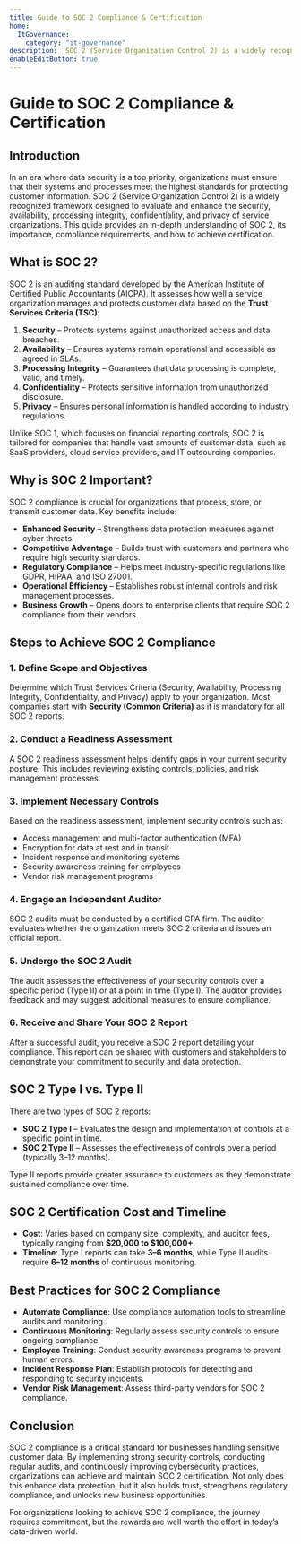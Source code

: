 ```yaml
---
title: Guide to SOC 2 Compliance & Certification
home:
  ItGovernance:
    category: "it-governance"
description:  SOC 2 (Service Organization Control 2) is a widely recognized framework designed to evaluate and enhance the security, availability, processing integrity, confidentiality, and privacy of service organizations. This guide provides an in-depth understanding of SOC 2, its importance, compliance requirements, and how to achieve certification.
enableEditButton: true
---
```


# Guide to SOC 2 Compliance & Certification

## Introduction

In an era where data security is a top priority, organizations must ensure that
their systems and processes meet the highest standards for protecting customer
information. SOC 2 (Service Organization Control 2) is a widely recognized
framework designed to evaluate and enhance the security, availability,
processing integrity, confidentiality, and privacy of service organizations.
This guide provides an in-depth understanding of SOC 2, its importance,
compliance requirements, and how to achieve certification.

## What is SOC 2?

SOC 2 is an auditing standard developed by the American Institute of Certified
Public Accountants (AICPA). It assesses how well a service organization manages
and protects customer data based on the **Trust Services Criteria (TSC)**:

1. **Security** – Protects systems against unauthorized access and data
   breaches.
2. **Availability** – Ensures systems remain operational and accessible as
   agreed in SLAs.
3. **Processing Integrity** – Guarantees that data processing is complete,
   valid, and timely.
4. **Confidentiality** – Protects sensitive information from unauthorized
   disclosure.
5. **Privacy** – Ensures personal information is handled according to industry
   regulations.

Unlike SOC 1, which focuses on financial reporting controls, SOC 2 is tailored
for companies that handle vast amounts of customer data, such as SaaS providers,
cloud service providers, and IT outsourcing companies.

## Why is SOC 2 Important?

SOC 2 compliance is crucial for organizations that process, store, or transmit
customer data. Key benefits include:

- **Enhanced Security** – Strengthens data protection measures against cyber
  threats.
- **Competitive Advantage** – Builds trust with customers and partners who
  require high security standards.
- **Regulatory Compliance** – Helps meet industry-specific regulations like
  GDPR, HIPAA, and ISO 27001.
- **Operational Efficiency** – Establishes robust internal controls and risk
  management processes.
- **Business Growth** – Opens doors to enterprise clients that require SOC 2
  compliance from their vendors.

## Steps to Achieve SOC 2 Compliance

### 1. **Define Scope and Objectives**

Determine which Trust Services Criteria (Security, Availability, Processing
Integrity, Confidentiality, and Privacy) apply to your organization. Most
companies start with **Security (Common Criteria)** as it is mandatory for all
SOC 2 reports.

### 2. **Conduct a Readiness Assessment**

A SOC 2 readiness assessment helps identify gaps in your current security
posture. This includes reviewing existing controls, policies, and risk
management processes.

### 3. **Implement Necessary Controls**

Based on the readiness assessment, implement security controls such as:

- Access management and multi-factor authentication (MFA)
- Encryption for data at rest and in transit
- Incident response and monitoring systems
- Security awareness training for employees
- Vendor risk management programs

### 4. **Engage an Independent Auditor**

SOC 2 audits must be conducted by a certified CPA firm. The auditor evaluates
whether the organization meets SOC 2 criteria and issues an official report.

### 5. **Undergo the SOC 2 Audit**

The audit assesses the effectiveness of your security controls over a specific
period (Type II) or at a point in time (Type I). The auditor provides feedback
and may suggest additional measures to ensure compliance.

### 6. **Receive and Share Your SOC 2 Report**

After a successful audit, you receive a SOC 2 report detailing your compliance.
This report can be shared with customers and stakeholders to demonstrate your
commitment to security and data protection.

## SOC 2 Type I vs. Type II

There are two types of SOC 2 reports:

- **SOC 2 Type I** – Evaluates the design and implementation of controls at a
  specific point in time.
- **SOC 2 Type II** – Assesses the effectiveness of controls over a period
  (typically 3–12 months).

Type II reports provide greater assurance to customers as they demonstrate
sustained compliance over time.

## SOC 2 Certification Cost and Timeline

- **Cost**: Varies based on company size, complexity, and auditor fees,
  typically ranging from **$20,000 to $100,000+**.
- **Timeline**: Type I reports can take **3–6 months**, while Type II audits
  require **6–12 months** of continuous monitoring.

## Best Practices for SOC 2 Compliance

- **Automate Compliance**: Use compliance automation tools to streamline audits
  and monitoring.
- **Continuous Monitoring**: Regularly assess security controls to ensure
  ongoing compliance.
- **Employee Training**: Conduct security awareness programs to prevent human
  errors.
- **Incident Response Plan**: Establish protocols for detecting and responding
  to security incidents.
- **Vendor Risk Management**: Assess third-party vendors for SOC 2 compliance.

## Conclusion

SOC 2 compliance is a critical standard for businesses handling sensitive
customer data. By implementing strong security controls, conducting regular
audits, and continuously improving cybersecurity practices, organizations can
achieve and maintain SOC 2 certification. Not only does this enhance data
protection, but it also builds trust, strengthens regulatory compliance, and
unlocks new business opportunities.

For organizations looking to achieve SOC 2 compliance, the journey requires
commitment, but the rewards are well worth the effort in today’s data-driven
world.
